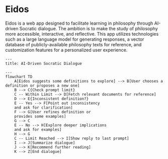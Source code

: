 # Eidos

Eidos is a web app designed to facilitate learning in philosophy through AI-driven Socratic dialogue. The ambition is to make the study of philosophy more accessible, interactive, and reflective. This app utilizes technologies such as a large language model for generating responses, a vector database of publicly-available philosophy texts for reference, and customization features for a personalized user experience.

```mermaid
---
title: AI-Driven Socratic Dialogue

---
flowchart TD
    A[Eidos suggests some definitions to explore] --> B[User chooses a definition or proposes a new one]
    B --> C{Check prompt limit}
    C -- Within Limit --> D[Fetch relevant documents for reference]
    D --> E{Inconsistent definition?}
    E -- Yes --> F[Point out inconsistency
    and ask for clarification]
    F --> G[User refines definition or
    provides some examples]
    G --> C
    E -- No --> H[Explore deeper implications
    and ask for examples]
    H --> G
    C -- Limit Reached --> I[Show reply to last prompt]
    I --> J[Summarize dialogue]
    J --> K[Recommend further reading]
    K --> Z[End dialogue]
```
